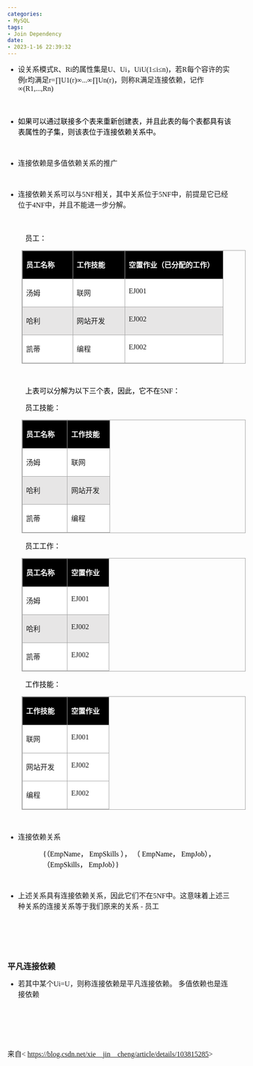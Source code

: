 ```yaml
---
categories:
- MySQL
tags:
- Join Dependency
date:
- 2023-1-16 22:39:32
---
```


<ul style="list-style-type:disc">
    <li><span style="font-size:12.0pt"><span style="font-family:&quot;Microsoft YaHei UI&quot;">设关系模式</span></span><span
            style="font-size:12.0pt"><span style="font-family:&quot;Comic Sans MS&quot;">R</span></span><span
            style="font-size:12.0pt"><span style="font-family:&quot;Microsoft YaHei UI&quot;">、</span></span><span
            style="font-size:12.0pt"><span style="font-family:&quot;Comic Sans MS&quot;">Ri</span></span><span
            style="font-size:12.0pt"><span style="font-family:&quot;Microsoft YaHei UI&quot;">的属性集是</span></span><span
            style="font-size:12.0pt"><span style="font-family:&quot;Comic Sans MS&quot;">U</span></span><span
            style="font-size:12.0pt"><span style="font-family:&quot;Microsoft YaHei UI&quot;">、</span></span><span
            style="font-size:12.0pt"><span style="font-family:&quot;Comic Sans MS&quot;">Ui</span></span><span
            style="font-size:12.0pt"><span style="font-family:&quot;Microsoft YaHei UI&quot;">，</span></span><span
            style="font-size:12.0pt"><span style="font-family:&quot;Comic Sans MS&quot;">UiU(1≤i≤n)</span></span><span
            style="font-size:12.0pt"><span style="font-family:&quot;Microsoft YaHei UI&quot;">，若</span></span><span
            style="font-size:12.0pt"><span style="font-family:&quot;Comic Sans MS&quot;">R</span></span><span
            style="font-size:12.0pt"><span style="font-family:&quot;Microsoft YaHei UI&quot;">每个容许的实例</span></span><span
            style="font-size:12.0pt"><span style="font-family:&quot;Comic Sans MS&quot;">r</span></span><span
            style="font-size:12.0pt"><span style="font-family:&quot;Microsoft YaHei UI&quot;">均满足</span></span><span
            style="font-size:12.0pt"><span
                style="font-family:&quot;Comic Sans MS&quot;">r=∏U1(r)∞...∞∏Un(r)</span></span><span
            style="font-size:12.0pt"><span style="font-family:&quot;Microsoft YaHei UI&quot;">，则称</span></span><span
            style="font-size:12.0pt"><span style="font-family:&quot;Comic Sans MS&quot;">R</span></span><span
            style="font-size:12.0pt"><span
                style="font-family:&quot;Microsoft YaHei UI&quot;">满足连接依赖，记作</span></span><span
            style="font-size:12.0pt"><span style="font-family:&quot;Comic Sans MS&quot;">∞(R1,...,Rn)</span></span></li>
</ul>
<p><span style="font-size:15.0pt"><span style="font-family:Arial">&nbsp;</span></span></p>
<ul style="list-style-type:disc">
    <li><span style="font-size:12.0pt"><span style="font-family:&quot;Microsoft YaHei&quot;"><span
                    style="color:black">如果可以通过联接多个表来重新创建表，并且此表的每个表都具有该表属性的子集，则该表位于</span></span></span><span
            style="font-size:12.0pt"><span style="font-family:&quot;Microsoft YaHei UI&quot;"><span
                    style="color:black">连接依赖</span></span></span><span style="font-size:12.0pt"><span
                style="font-family:&quot;Microsoft YaHei&quot;"><span style="color:black">关系中。</span></span></span></li>
</ul>
<p><span style="font-size:12.0pt"><span style="font-family:&quot;Microsoft YaHei&quot;"><span
                style="color:black">&nbsp;</span></span></span></p>
<ul style="list-style-type:disc">
    <li><span style="font-size:12.0pt"><span
                style="font-family:&quot;Microsoft YaHei&quot;">连接依赖是多值依赖关系的推广</span></span></li>
</ul>
<p><span style="font-size:12.0pt"><span style="font-family:&quot;Microsoft YaHei&quot;"><span
                style="color:black">&nbsp;</span></span></span></p>
<ul style="list-style-type:disc">
    <li><span style="font-size:12.0pt"><span
                style="font-family:&quot;Microsoft YaHei UI&quot;">连接依赖关系可以与</span></span><span
            style="font-size:12.0pt"><span style="font-family:&quot;Comic Sans MS&quot;">5NF</span></span><span
            style="font-size:12.0pt"><span
                style="font-family:&quot;Microsoft YaHei UI&quot;">相关，其中关系位于</span></span><span
            style="font-size:12.0pt"><span style="font-family:&quot;Comic Sans MS&quot;">5NF</span></span><span
            style="font-size:12.0pt"><span
                style="font-family:&quot;Microsoft YaHei UI&quot;">中，前提是它已经位于</span></span><span
            style="font-size:12.0pt"><span style="font-family:&quot;Comic Sans MS&quot;">4NF</span></span><span
            style="font-size:12.0pt"><span style="font-family:&quot;Microsoft YaHei UI&quot;">中，并且不能进一步分解。</span></span>
    </li>
</ul>
<p><span style="font-size:15.0pt"><span style="font-family:&quot;Microsoft YaHei&quot;">&nbsp;</span></span></p>
<p style="margin-left: 40px;"><span style="font-size:12.0pt"><span
            style="font-family:&quot;Microsoft YaHei UI&quot;"><span style="color:black">员工：</span></span></span></p>
<table summary="" cellspacing="0"
    style="border-collapse:collapse; border-color:#a3a3a3; border-style:solid; border-width:1px; margin-left:32px"
    class=" cke_show_border">
    <tbody>
        <tr>
            <td
                style="background-color:black; border-bottom:1px solid #a3a3a3; border-left:1px solid #a3a3a3; border-right:1px solid #a3a3a3; border-top:1px solid #a3a3a3; vertical-align:top; width:1.009in">
                <p><span style="font-size:12.0pt"><span style="font-family:&quot;Microsoft YaHei UI&quot;"><span
                                style="color:white"><strong>员工名称</strong></span></span></span></p>
            </td>
            <td
                style="background-color:black; border-bottom:1px solid #a3a3a3; border-left:1px solid #a3a3a3; border-right:1px solid #a3a3a3; border-top:1px solid #a3a3a3; vertical-align:top; width:1.0423in">
                <p><span style="font-size:12.0pt"><span style="font-family:&quot;Microsoft YaHei UI&quot;"><span
                                style="color:white"><strong>工作技能</strong></span></span></span></p>
            </td>
            <td
                style="background-color:black; border-bottom:1px solid #a3a3a3; border-left:1px solid #a3a3a3; border-right:1px solid #a3a3a3; border-top:1px solid #a3a3a3; vertical-align:top; width:2.1298in">
                <p><span style="font-size:12.0pt"><span style="font-family:&quot;Microsoft YaHei UI&quot;"><span
                                style="color:white"><strong>空置作业（已分配的工作）</strong></span></span></span></p>
            </td>
        </tr>
        <tr>
            <td
                style="background-color:white; border-bottom:1px solid #a3a3a3; border-left:1px solid #a3a3a3; border-right:1px solid #a3a3a3; border-top:1px solid #a3a3a3; vertical-align:top; width:1.009in">
                <p><span style="font-size:12.0pt"><span
                            style="font-family:&quot;Microsoft YaHei UI&quot;">汤姆</span></span></p>
            </td>
            <td
                style="background-color:white; border-bottom:1px solid #a3a3a3; border-left:1px solid #a3a3a3; border-right:1px solid #a3a3a3; border-top:1px solid #a3a3a3; vertical-align:top; width:1.0423in">
                <p><span style="font-size:12.0pt"><span
                            style="font-family:&quot;Microsoft YaHei UI&quot;">联网</span></span></p>
            </td>
            <td
                style="background-color:white; border-bottom:1px solid #a3a3a3; border-left:1px solid #a3a3a3; border-right:1px solid #a3a3a3; border-top:1px solid #a3a3a3; vertical-align:top; width:1.9972in">
                <p><span style="font-size:12.0pt"><span
                            style="font-family:&quot;Comic Sans MS&quot;">EJ001</span></span></p>
            </td>
        </tr>
        <tr>
            <td
                style="background-color:#e7e6e6; border-bottom:1px solid #a3a3a3; border-left:1px solid #a3a3a3; border-right:1px solid #a3a3a3; border-top:1px solid #a3a3a3; vertical-align:top; width:1.009in">
                <p><span style="font-size:12.0pt"><span
                            style="font-family:&quot;Microsoft YaHei UI&quot;">哈利</span></span></p>
            </td>
            <td
                style="background-color:#e7e6e6; border-bottom:1px solid #a3a3a3; border-left:1px solid #a3a3a3; border-right:1px solid #a3a3a3; border-top:1px solid #a3a3a3; vertical-align:top; width:1.0423in">
                <p><span style="font-size:12.0pt"><span
                            style="font-family:&quot;Microsoft YaHei UI&quot;">网站开发</span></span></p>
            </td>
            <td
                style="background-color:#e7e6e6; border-bottom:1px solid #a3a3a3; border-left:1px solid #a3a3a3; border-right:1px solid #a3a3a3; border-top:1px solid #a3a3a3; vertical-align:top; width:1.9972in">
                <p><span style="font-size:12.0pt"><span
                            style="font-family:&quot;Comic Sans MS&quot;">EJ002</span></span></p>
            </td>
        </tr>
        <tr>
            <td
                style="background-color:white; border-bottom:1px solid #a3a3a3; border-left:1px solid #a3a3a3; border-right:1px solid #a3a3a3; border-top:1px solid #a3a3a3; vertical-align:top; width:1.009in">
                <p><span style="font-size:12.0pt"><span
                            style="font-family:&quot;Microsoft YaHei UI&quot;">凯蒂</span></span></p>
            </td>
            <td
                style="background-color:white; border-bottom:1px solid #a3a3a3; border-left:1px solid #a3a3a3; border-right:1px solid #a3a3a3; border-top:1px solid #a3a3a3; vertical-align:top; width:1.0423in">
                <p><span style="font-size:12.0pt"><span
                            style="font-family:&quot;Microsoft YaHei UI&quot;">编程</span></span></p>
            </td>
            <td
                style="background-color:white; border-bottom:1px solid #a3a3a3; border-left:1px solid #a3a3a3; border-right:1px solid #a3a3a3; border-top:1px solid #a3a3a3; vertical-align:top; width:1.9972in">
                <p><span style="font-size:12.0pt"><span
                            style="font-family:&quot;Comic Sans MS&quot;">EJ002</span></span></p>
            </td>
        </tr>
    </tbody>
</table>
<p><span style="font-size:12.0pt"><span style="font-family:&quot;Comic Sans MS&quot;"><span
                style="color:black">&nbsp;</span></span></span></p>
<p style="margin-left: 40px;"><span style="font-size:12.0pt"><span style="color:black"><span
                style="font-family:&quot;Microsoft YaHei UI&quot;">上表可以分解为以下三个表，因此，它不在</span><span
                style="font-family:&quot;Comic Sans MS&quot;">5NF</span><span
                style="font-family:&quot;Microsoft YaHei UI&quot;">：</span></span></span></p>
<p style="margin-left: 40px;"><span style="font-size:12.0pt"><span
            style="font-family:&quot;Microsoft YaHei UI&quot;"><span style="color:black">员工技能：</span></span></span></p>
<table summary="" cellspacing="0"
    style="border-collapse:collapse; border-color:#a3a3a3; border-style:solid; border-width:1px; margin-left:32px"
    class=" cke_show_border">
    <tbody>
        <tr>
            <td
                style="background-color:black; border-bottom:1px solid #a3a3a3; border-left:1px solid #a3a3a3; border-right:1px solid #a3a3a3; border-top:1px solid #a3a3a3; vertical-align:top; width:.8798in">
                <p><span style="font-size:12.0pt"><span style="font-family:&quot;Microsoft YaHei UI&quot;"><span
                                style="color:white"><strong>员工名称</strong></span></span></span></p>
            </td>
            <td
                style="background-color:black; border-bottom:1px solid #a3a3a3; border-left:1px solid #a3a3a3; border-right:1px solid #a3a3a3; border-top:1px solid #a3a3a3; vertical-align:top; width:.7972in">
                <p><span style="font-size:12.0pt"><span style="font-family:&quot;Microsoft YaHei UI&quot;"><span
                                style="color:white"><strong>工作技能</strong></span></span></span></p>
            </td>
        </tr>
        <tr>
            <td
                style="background-color:white; border-bottom:1px solid #a3a3a3; border-left:1px solid #a3a3a3; border-right:1px solid #a3a3a3; border-top:1px solid #a3a3a3; vertical-align:top; width:.8604in">
                <p><span style="font-size:12.0pt"><span
                            style="font-family:&quot;Microsoft YaHei UI&quot;">汤姆</span></span></p>
            </td>
            <td
                style="background-color:white; border-bottom:1px solid #a3a3a3; border-left:1px solid #a3a3a3; border-right:1px solid #a3a3a3; border-top:1px solid #a3a3a3; vertical-align:top; width:.7472in">
                <p><span style="font-size:12.0pt"><span
                            style="font-family:&quot;Microsoft YaHei UI&quot;">联网</span></span></p>
            </td>
        </tr>
        <tr>
            <td
                style="background-color:#e7e6e6; border-bottom:1px solid #a3a3a3; border-left:1px solid #a3a3a3; border-right:1px solid #a3a3a3; border-top:1px solid #a3a3a3; vertical-align:top; width:.8604in">
                <p><span style="font-size:12.0pt"><span
                            style="font-family:&quot;Microsoft YaHei UI&quot;">哈利</span></span></p>
            </td>
            <td
                style="background-color:#e7e6e6; border-bottom:1px solid #a3a3a3; border-left:1px solid #a3a3a3; border-right:1px solid #a3a3a3; border-top:1px solid #a3a3a3; vertical-align:top; width:.8166in">
                <p><span style="font-size:12.0pt"><span
                            style="font-family:&quot;Microsoft YaHei UI&quot;">网站开发</span></span></p>
            </td>
        </tr>
        <tr>
            <td
                style="background-color:white; border-bottom:1px solid #a3a3a3; border-left:1px solid #a3a3a3; border-right:1px solid #a3a3a3; border-top:1px solid #a3a3a3; vertical-align:top; width:.8604in">
                <p><span style="font-size:12.0pt"><span
                            style="font-family:&quot;Microsoft YaHei UI&quot;">凯蒂</span></span></p>
            </td>
            <td
                style="background-color:white; border-bottom:1px solid #a3a3a3; border-left:1px solid #a3a3a3; border-right:1px solid #a3a3a3; border-top:1px solid #a3a3a3; vertical-align:top; width:.7472in">
                <p><span style="font-size:12.0pt"><span
                            style="font-family:&quot;Microsoft YaHei UI&quot;">编程</span></span></p>
            </td>
        </tr>
    </tbody>
</table>
<p style="margin-left: 40px;"><span style="font-size:12.0pt"><span
            style="font-family:&quot;Microsoft YaHei UI&quot;"><span style="color:black">员工工作：</span></span></span></p>
<table summary="" cellspacing="0"
    style="border-collapse:collapse; border-color:#a3a3a3; border-style:solid; border-width:1px; margin-left:32px"
    class=" cke_show_border">
    <tbody>
        <tr>
            <td
                style="background-color:black; border-bottom:1px solid #a3a3a3; border-left:1px solid #a3a3a3; border-right:1px solid #a3a3a3; border-top:1px solid #a3a3a3; vertical-align:top; width:.8798in">
                <p><span style="font-size:12.0pt"><span style="font-family:&quot;Microsoft YaHei UI&quot;"><span
                                style="color:white"><strong>员工名称</strong></span></span></span></p>
            </td>
            <td
                style="background-color:black; border-bottom:1px solid #a3a3a3; border-left:1px solid #a3a3a3; border-right:1px solid #a3a3a3; border-top:1px solid #a3a3a3; vertical-align:top; width:.7972in">
                <p><span style="font-size:12.0pt"><span style="font-family:&quot;Microsoft YaHei UI&quot;"><span
                                style="color:white"><strong>空置作业</strong></span></span></span></p>
            </td>
        </tr>
        <tr>
            <td
                style="background-color:white; border-bottom:1px solid #a3a3a3; border-left:1px solid #a3a3a3; border-right:1px solid #a3a3a3; border-top:1px solid #a3a3a3; vertical-align:top; width:.8604in">
                <p><span style="font-size:12.0pt"><span
                            style="font-family:&quot;Microsoft YaHei UI&quot;">汤姆</span></span></p>
            </td>
            <td
                style="background-color:white; border-bottom:1px solid #a3a3a3; border-left:1px solid #a3a3a3; border-right:1px solid #a3a3a3; border-top:1px solid #a3a3a3; vertical-align:top; width:.7472in">
                <p><span style="font-size:12.0pt"><span
                            style="font-family:&quot;Comic Sans MS&quot;">EJ001</span></span></p>
            </td>
        </tr>
        <tr>
            <td
                style="background-color:#e7e6e6; border-bottom:1px solid #a3a3a3; border-left:1px solid #a3a3a3; border-right:1px solid #a3a3a3; border-top:1px solid #a3a3a3; vertical-align:top; width:.8604in">
                <p><span style="font-size:12.0pt"><span
                            style="font-family:&quot;Microsoft YaHei UI&quot;">哈利</span></span></p>
            </td>
            <td
                style="background-color:#e7e6e6; border-bottom:1px solid #a3a3a3; border-left:1px solid #a3a3a3; border-right:1px solid #a3a3a3; border-top:1px solid #a3a3a3; vertical-align:top; width:.7472in">
                <p><span style="font-size:12.0pt"><span
                            style="font-family:&quot;Comic Sans MS&quot;">EJ002</span></span></p>
            </td>
        </tr>
        <tr>
            <td
                style="background-color:white; border-bottom:1px solid #a3a3a3; border-left:1px solid #a3a3a3; border-right:1px solid #a3a3a3; border-top:1px solid #a3a3a3; vertical-align:top; width:.8604in">
                <p><span style="font-size:12.0pt"><span
                            style="font-family:&quot;Microsoft YaHei UI&quot;">凯蒂</span></span></p>
            </td>
            <td
                style="background-color:white; border-bottom:1px solid #a3a3a3; border-left:1px solid #a3a3a3; border-right:1px solid #a3a3a3; border-top:1px solid #a3a3a3; vertical-align:top; width:.7472in">
                <p><span style="font-size:12.0pt"><span
                            style="font-family:&quot;Comic Sans MS&quot;">EJ002</span></span></p>
            </td>
        </tr>
    </tbody>
</table>
<p style="margin-left: 40px;"><span style="font-size:12.0pt"><span
            style="font-family:&quot;Microsoft YaHei UI&quot;"><span style="color:black">工作技能：</span></span></span></p>
<table summary="" cellspacing="0"
    style="border-collapse:collapse; border-color:#a3a3a3; border-style:solid; border-width:1px; margin-left:32px"
    class=" cke_show_border">
    <tbody>
        <tr>
            <td
                style="background-color:black; border-bottom:1px solid #a3a3a3; border-left:1px solid #a3a3a3; border-right:1px solid #a3a3a3; border-top:1px solid #a3a3a3; vertical-align:top; width:.8798in">
                <p><span style="font-size:12.0pt"><span style="font-family:&quot;Microsoft YaHei UI&quot;"><span
                                style="color:white"><strong>工作技能</strong></span></span></span></p>
            </td>
            <td
                style="background-color:black; border-bottom:1px solid #a3a3a3; border-left:1px solid #a3a3a3; border-right:1px solid #a3a3a3; border-top:1px solid #a3a3a3; vertical-align:top; width:.7972in">
                <p><span style="font-size:12.0pt"><span style="font-family:&quot;Microsoft YaHei UI&quot;"><span
                                style="color:white"><strong>空置作业</strong></span></span></span></p>
            </td>
        </tr>
        <tr>
            <td
                style="background-color:white; border-bottom:1px solid #a3a3a3; border-left:1px solid #a3a3a3; border-right:1px solid #a3a3a3; border-top:1px solid #a3a3a3; vertical-align:top; width:.8604in">
                <p><span style="font-size:12.0pt"><span
                            style="font-family:&quot;Microsoft YaHei UI&quot;">联网</span></span></p>
            </td>
            <td
                style="background-color:white; border-bottom:1px solid #a3a3a3; border-left:1px solid #a3a3a3; border-right:1px solid #a3a3a3; border-top:1px solid #a3a3a3; vertical-align:top; width:.7472in">
                <p><span style="font-size:12.0pt"><span
                            style="font-family:&quot;Comic Sans MS&quot;">EJ001</span></span></p>
            </td>
        </tr>
        <tr>
            <td
                style="background-color:white; border-bottom:1px solid #a3a3a3; border-left:1px solid #a3a3a3; border-right:1px solid #a3a3a3; border-top:1px solid #a3a3a3; vertical-align:top; width:.8798in">
                <p><span style="font-size:12.0pt"><span
                            style="font-family:&quot;Microsoft YaHei UI&quot;">网站开发</span></span></p>
            </td>
            <td
                style="background-color:white; border-bottom:1px solid #a3a3a3; border-left:1px solid #a3a3a3; border-right:1px solid #a3a3a3; border-top:1px solid #a3a3a3; vertical-align:top; width:.7284in">
                <p><span style="font-size:12.0pt"><span
                            style="font-family:&quot;Comic Sans MS&quot;">EJ002</span></span></p>
            </td>
        </tr>
        <tr>
            <td
                style="background-color:white; border-bottom:1px solid #a3a3a3; border-left:1px solid #a3a3a3; border-right:1px solid #a3a3a3; border-top:1px solid #a3a3a3; vertical-align:top; width:.8604in">
                <p><span style="font-size:12.0pt"><span
                            style="font-family:&quot;Microsoft YaHei UI&quot;">编程</span></span></p>
            </td>
            <td
                style="background-color:white; border-bottom:1px solid #a3a3a3; border-left:1px solid #a3a3a3; border-right:1px solid #a3a3a3; border-top:1px solid #a3a3a3; vertical-align:top; width:.7472in">
                <p><span style="font-size:12.0pt"><span
                            style="font-family:&quot;Comic Sans MS&quot;">EJ002</span></span></p>
            </td>
        </tr>
    </tbody>
</table>
<p><span style="font-size:12.0pt"><span style="font-family:&quot;Microsoft YaHei UI&quot;"><span
                style="color:black">&nbsp;</span></span></span></p>
<ul style="list-style-type:disc">
    <li><span style="font-size:12.0pt"><span style="font-family:&quot;Microsoft YaHei UI&quot;">连接依赖关系 </span></span>
    </li>
</ul>
<p style="margin-left: 80px;"><span style="font-size:12.0pt"><span style="color:black"><span
                style="font-family:&quot;Comic Sans MS&quot;">{</span><span
                style="font-family:&quot;Microsoft YaHei UI&quot;">（</span><span
                style="font-family:&quot;Comic Sans MS&quot;">EmpName</span><span
                style="font-family:&quot;Microsoft YaHei UI&quot;">，</span><span
                style="font-family:&quot;Comic Sans MS&quot;"> EmpSkills </span><span
                style="font-family:&quot;Microsoft YaHei UI&quot;">）， （</span><span
                style="font-family:&quot;Comic Sans MS&quot;"> EmpName</span><span
                style="font-family:&quot;Microsoft YaHei UI&quot;">，</span><span
                style="font-family:&quot;Comic Sans MS&quot;"> EmpJob</span><span
                style="font-family:&quot;Microsoft YaHei UI&quot;">）， （</span><span
                style="font-family:&quot;Comic Sans MS&quot;">EmpSkills</span><span
                style="font-family:&quot;Microsoft YaHei UI&quot;">，</span><span
                style="font-family:&quot;Comic Sans MS&quot;"> EmpJob</span><span
                style="font-family:&quot;Microsoft YaHei UI&quot;">）</span><span
                style="font-family:&quot;Comic Sans MS&quot;">}</span></span></span></p>
<p><span style="font-size:12.0pt"><span style="font-family:&quot;Comic Sans MS&quot;"><span
                style="color:black">&nbsp;</span></span></span></p>
<ul style="list-style-type:disc">
    <li><span style="font-size:12.0pt"><span
                style="font-family:&quot;Microsoft YaHei UI&quot;">上述关系具有连接依赖关系，因此它们不在</span></span><span
            style="font-size:12.0pt"><span style="font-family:&quot;Comic Sans MS&quot;">5NF</span></span><span
            style="font-size:12.0pt"><span
                style="font-family:&quot;Microsoft YaHei UI&quot;">中。这意味着上述三种关系的连接关系等于我们原来的关系</span></span><span
            style="font-size:12.0pt"><span style="font-family:&quot;Comic Sans MS&quot;"> - </span></span><span
            style="font-size:12.0pt"><span style="font-family:&quot;Microsoft YaHei UI&quot;">员工</span></span></li>
</ul>
<p><span style="font-size:12.0pt"><span style="font-family:&quot;Comic Sans MS&quot;">&nbsp;</span></span></p>
<p><span style="font-size:12.0pt"><span style="font-family:&quot;Comic Sans MS&quot;">&nbsp;</span></span></p>
<p><span style="font-size:12.0pt"><span style="font-family:&quot;Comic Sans MS&quot;">&nbsp;</span></span></p>
<p><span style="font-size:13.5pt"><span
            style="font-family:&quot;Microsoft YaHei UI&quot;"><strong>平凡连接依赖</strong></span></span></p>
<ul style="list-style-type:disc">
    <li><span style="font-size:12.0pt"><span style="font-family:&quot;Microsoft YaHei UI&quot;">若其中某个</span></span><span
            style="font-size:12.0pt"><span style="font-family:&quot;Comic Sans MS&quot;">Ui=U</span></span><span
            style="font-size:12.0pt"><span style="font-family:&quot;Microsoft YaHei UI&quot;">，则称连接依赖是平凡连接依赖。
                多值依赖也是连接依赖</span></span></li>
</ul>
<p><span style="font-size:12.0pt"><span style="font-family:&quot;Microsoft YaHei UI&quot;">&nbsp;</span></span></p>
<p><span style="font-size:12.0pt"><span style="font-family:&quot;Microsoft YaHei UI&quot;">&nbsp;</span></span></p>
<p><span style="font-size:12.0pt"><span style="font-family:&quot;Microsoft YaHei UI&quot;">&nbsp;</span></span></p>
<p><span style="font-size:12.0pt"><span style="font-family:&quot;Microsoft YaHei UI&quot;">来自</span><span
            style="font-family:&quot;Comic Sans MS&quot;">&lt; </span><a
            data-cke-saved-href="https://blog.csdn.net/xie__jin__cheng/article/details/103815285"
            href="https://blog.csdn.net/xie__jin__cheng/article/details/103815285"><span
                style="font-family:&quot;Comic Sans MS&quot;">https://blog.csdn.net/xie__jin__cheng/article/details/103815285</span></a><span
            style="font-family:&quot;Comic Sans MS&quot;">&gt;</span></span></p>